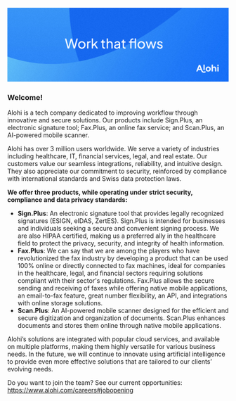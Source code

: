 ![Welcome to Alohi](https://github.com/AlohiHQ/.github/blob/main/Github%20cover.jpg) 

### Welcome!

Alohi is a tech company dedicated to improving workflow through innovative and secure solutions. Our products include Sign.Plus, an electronic signature tool; Fax.Plus, an online fax service; and Scan.Plus, an AI-powered mobile scanner. 

Alohi has over 3 million users worldwide. We serve a variety of industries including healthcare, IT, financial services, legal, and real estate. 
Our customers value our seamless integrations, reliability, and intuitive design. 
They also appreciate our commitment to security, reinforced by compliance with international standards and Swiss data protection laws.

**We offer three products, while operating under strict security, compliance and data privacy standards:**

* **Sign.Plus**: An electronic signature tool that provides legally recognized signatures (ESIGN, eIDAS, ZertES). Sign.Plus is intended for businesses and individuals seeking a secure and convenient signing process. We are also HIPAA certified, making us a preferred ally in the healthcare field to protect the privacy, security, and integrity of health information.
* **Fax.Plus**: We can say that we are among the players who have revolutionized the fax industry by developing a product that can be used 100% online or directly connected to fax machines, ideal for companies in the healthcare, legal, and financial sectors requiring solutions compliant with their sector's regulations. Fax.Plus allows the secure sending and receiving of faxes while offering native mobile applications, an email-to-fax feature, great number flexibility, an API, and integrations with online storage solutions.
* **Scan.Plus**: An AI-powered mobile scanner designed for the efficient and secure digitization and organization of documents. Scan.Plus enhances documents and stores them online through native mobile applications.

Alohi’s solutions are integrated with popular cloud services, and available on multiple platforms, making them highly versatile for various business needs. In the future, we will continue to innovate using artificial intelligence to provide even more effective solutions that are tailored to our clients’ evolving needs.

Do you want to join the team? See our current opportunities: https://www.alohi.com/careers#jobopening 


